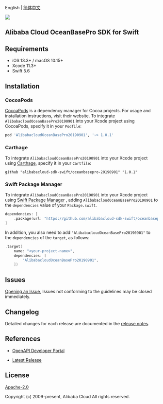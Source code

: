 English | [简体中文](README-CN.md)

![](https://aliyunsdk-pages.alicdn.com/icons/AlibabaCloud.svg)

## Alibaba Cloud OceanBasePro SDK for Swift

## Requirements

- iOS 13.3+ / macOS 10.15+
- Xcode 11.3+
- Swift 5.6

## Installation

### CocoaPods

[CocoaPods](https://cocoapods.org) is a dependency manager for Cocoa projects. For usage and installation instructions, visit their website. To integrate `AlibabacloudOceanBasePro20190901` into your Xcode project using CocoaPods, specify it in your `Podfile`:

```ruby
pod 'AlibabacloudOceanBasePro20190901', '~> 1.0.1'
```

### Carthage

To integrate `AlibabacloudOceanBasePro20190901` into your Xcode project using [Carthage](https://github.com/Carthage/Carthage), specify it in your `Cartfile`:

```ogdl
github "alibabacloud-sdk-swift/oceanbasepro-20190901" "1.0.1"
```

### Swift Package Manager

To integrate `AlibabacloudOceanBasePro20190901` into your Xcode project using [Swift Package Manager](https://swift.org/package-manager/) , adding `AlibabacloudOceanBasePro20190901` to the `dependencies` value of your `Package.swift`.

```swift
dependencies: [
    .package(url: "https://github.com/alibabacloud-sdk-swift/oceanbasepro-20190901.git", from: "1.0.1")
]
```

In addition, you also need to add `"AlibabacloudOceanBasePro20190901"` to the `dependencies` of the `target`, as follows:

```swift
.target(
    name: "<your-project-name>",
    dependencies: [
        "AlibabacloudOceanBasePro20190901",
    ])
```

## Issues

[Opening an Issue](https://github.com/alibabacloud-sdk-swift/oceanbasepro-20190901/issues/new), Issues not conforming to the guidelines may be closed immediately.

## Changelog

Detailed changes for each release are documented in the [release notes](./ChangeLog.txt).

## References

* [OpenAPI Developer Portal](https://next.api.alibabacloud.com/home)
- [Latest Release](https://github.com/alibabacloud-sdk-swift/oceanbasepro-20190901)

## License

[Apache-2.0](http://www.apache.org/licenses/LICENSE-2.0)

Copyright (c) 2009-present, Alibaba Cloud All rights reserved.
